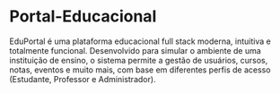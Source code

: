 # Portal-Educacional
EduPortal é uma plataforma educacional full stack moderna, intuitiva e totalmente funcional. Desenvolvido para simular o ambiente de uma instituição de ensino, o sistema permite a gestão de usuários, cursos, notas, eventos e muito mais, com base em diferentes perfis de acesso (Estudante, Professor e Administrador).  
